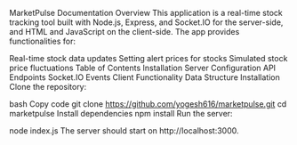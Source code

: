 MarketPulse Documentation
Overview
This application is a real-time stock tracking tool built with Node.js, Express, and Socket.IO for the server-side, and HTML and JavaScript on the client-side. The app provides functionalities for:

Real-time stock data updates
Setting alert prices for stocks
Simulated stock price fluctuations
Table of Contents
Installation
Server Configuration
API Endpoints
Socket.IO Events
Client Functionality
Data Structure
Installation
Clone the repository:

bash
Copy code
git clone https://github.com/yogesh616/marketpulse.git
cd marketpulse
Install dependencies
npm install
Run the server:


node index.js
The server should start on http://localhost:3000.

